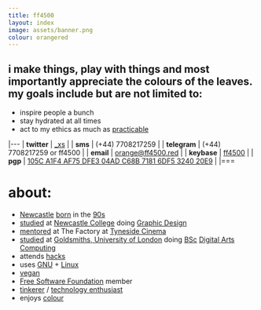 ```yaml
---
title: ff4500
layout: index
image: assets/banner.png
colour: orangered
---
```


## i make things, play with things and most importantly appreciate the colours of the leaves. my goals include but are not limited to:
  
+	inspire people a bunch  
+   stay hydrated at all times  
+   act to my ethics as much as [practicable]  

|---
| __twitter__  |  [_xs]                                               |
| __sms__      |  (+44) 7708217259                                    |
| __telegram__ |  (+44) 7708217259 or ff4500                          |
| __email__    |  orange@ff4500.red                                   |
| __keybase__  |  [ff4500]                                            |
| __pgp__      |  [105C A1F4 AF75 DFE3 04AD C68B 7181 6DF5 3240 20E9] | 
|===

# about:

+   [Newcastle][Newcastle] [born][born] in the [90s]  
+   [studied] at [Newcastle College] doing [Graphic Design]   
+   [mentored] at The Factory at [Tyneside Cinema]  
+   [studied] at [Goldsmiths, University of London] doing [BSc][BSc] [Digital Arts][Digital Arts] [Computing][Computing]  
+   attends [hacks]  
+   uses [GNU] + [Linux] 
+   [vegan]  
+   [Free Software Foundation] member  
+   [tinkerer] / [technology enthusiast]  
+   enjoys [colour]  

[_xs]: https://twitter.com/_xs
[105C A1F4 AF75 DFE3 04AD C68B 7181 6DF5 3240 20E9]: https://keybase.io/ff4500/key.asc 
[ff4500]: https://keybase.io/ff4500
[practicable]: http://en.wiktionary.org/wiki/practicable
[Newcastle]: http://en.wikipedia.org/wiki/Newcastle_Upon_Tyne
[born]: http://en.wikipedia.org/wiki/Birth
[90s]: http://en.wikipedia.org/wiki/1990s
[studied]: http://en.wikipedia.org/wiki/Learning
[Newcastle College]: http://en.wikipedia.org/wiki/Newcastle_College
[Graphic Design]: http://en.wikipedia.org/wiki/Graphic_Design
[mentored]: http://en.wikipedia.org/wiki/Education
[Tyneside Cinema]: http://en.wikipedia.org/wiki/Tyneside_Cinema
[Goldsmiths, University of London]: http://en.wikipedia.org/wiki/Goldsmiths,_University_of_London
[Bsc]: http://en.wikipedia.org/wiki/Bachelor_of_Science
[Digital Arts]: http://en.wikipedia.org/wiki/Digital_art
[Computing]: http://en.wikipedia.org/wiki/Computing
[hacks]: http://en.wikipedia.org/wiki/Hackathon
[GNU]: http://en.wikipedia.org/wiki/GNU
[Linux]: http://en.wikipedia.org/wiki/Linux
[vegan]: http://en.wikipedia.org/wiki/Veganism
[Free Software Foundation]: http://en.wikipedia.org/wiki/Free_Software_Foundation
[tinkerer]: http://en.wikipedia.org/wiki/Maker_culture
[technology enthusiast]: http://en.wikipedia.org/wiki/Hacker_Culture
[colour]: http://en.wikipedia.org/wiki/Color
